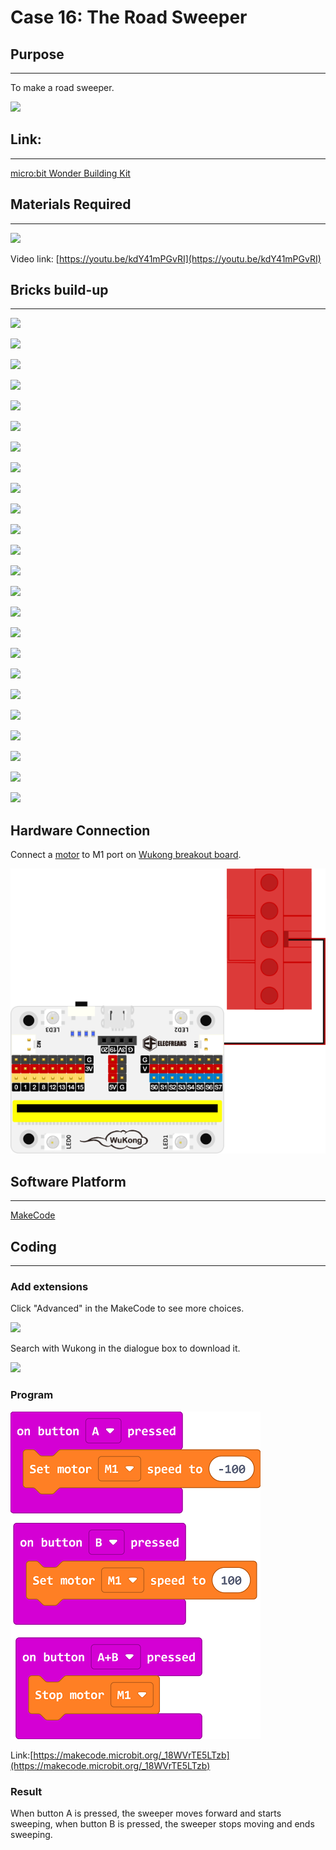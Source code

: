 # Case 16: The Road Sweeper

## Purpose
---
To make a road sweeper.
 
![](./images/case-16-01.png)


## Link: 
---
[micro:bit Wonder Building Kit](https://shop.elecfreaks.com/products/elecfreaks-micro-bit-32-in-1-wonder-building-kit-without-micro-bit-board?_pos=5&_sid=2094afd2f&_ss=r)

## Materials Required
---
![](./images/case-16-02.png)


Video link:
[https://youtu.be/kdY41mPGvRI](https://youtu.be/kdY41mPGvRI)

## Bricks build-up
---


![](./images/step-case-16-01.png)

![](./images/step-case-16-02.png)

![](./images/step-case-16-03.png)

![](./images/step-case-16-04.png)

![](./images/step-case-16-05.png)

![](./images/step-case-16-06.png)

![](./images/step-case-16-07.png)

![](./images/step-case-16-08.png)

![](./images/step-case-16-09.png)

![](./images/step-case-16-10.png)

![](./images/step-case-16-11.png)

![](./images/step-case-16-12.png)

![](./images/step-case-16-13.png)

![](./images/step-case-16-14.png)

![](./images/step-case-16-15.png)

![](./images/step-case-16-16.png)

![](./images/step-case-16-17.png)

![](./images/step-case-16-18.png)

![](./images/step-case-16-19.png)

![](./images/step-case-16-20.png)

![](./images/step-case-16-21.png)

![](./images/step-case-16-22.png)

![](./images/step-case-16-23.png)

![](./images/step-case-16-24.png)

## Hardware Connection

Connect a [motor](https://www.elecfreaks.com/geekservo-motor-2kg-compatible-with-lego.html) to M1 port on [Wukong breakout board](https://www.elecfreaks.com/wukong-board-with-lego-holder-for-micro-bit.html).

![](./images/Wonder-Building-Kit-case-16-06.png)

## Software Platform
---
[MakeCode](https://makecode.microbit.org/)

## Coding
---
### Add extensions
Click "Advanced" in the MakeCode to see more choices.
 
![](./images/case-01-03.png)

Search with Wukong in the dialogue box to download it. 

![](./images/case-01-04.png)





### Program
 
![](./images/case-16-05.png)

Link:[https://makecode.microbit.org/_18WVrTE5LTzb](https://makecode.microbit.org/_18WVrTE5LTzb)

### Result

When button A is pressed, the sweeper moves forward and starts sweeping, when button B is pressed, the sweeper stops moving and ends sweeping.
